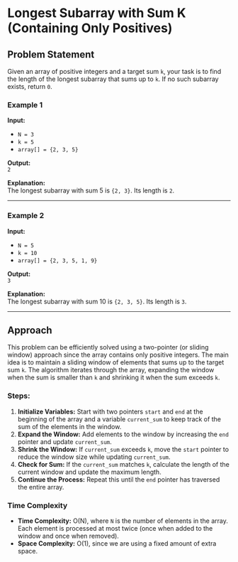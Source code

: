 # Longest Subarray with Sum K (Containing Only Positives)

## Problem Statement

Given an array of positive integers and a target sum `k`, your task is to find the length of the longest subarray that sums up to `k`. If no such subarray exists, return `0`.

### Example 1

**Input:**

- `N = 3`
- `k = 5`
- `array[] = {2, 3, 5}`

**Output:**  
`2`

**Explanation:**  
The longest subarray with sum 5 is `{2, 3}`. Its length is `2`.

---

### Example 2

**Input:**

- `N = 5`
- `k = 10`
- `array[] = {2, 3, 5, 1, 9}`

**Output:**  
`3`

**Explanation:**  
The longest subarray with sum 10 is `{2, 3, 5}`. Its length is `3`.

---

## Approach

This problem can be efficiently solved using a two-pointer (or sliding window) approach since the array contains only positive integers. The main idea is to maintain a sliding window of elements that sums up to the target sum `k`. The algorithm iterates through the array, expanding the window when the sum is smaller than `k` and shrinking it when the sum exceeds `k`. 

### Steps:
1. **Initialize Variables:** Start with two pointers `start` and `end` at the beginning of the array and a variable `current_sum` to keep track of the sum of the elements in the window.
2. **Expand the Window:** Add elements to the window by increasing the `end` pointer and update `current_sum`.
3. **Shrink the Window:** If `current_sum` exceeds `k`, move the `start` pointer to reduce the window size while updating `current_sum`.
4. **Check for Sum:** If the `current_sum` matches `k`, calculate the length of the current window and update the maximum length.
5. **Continue the Process:** Repeat this until the `end` pointer has traversed the entire array.

### Time Complexity

- **Time Complexity:** O(N), where `N` is the number of elements in the array. Each element is processed at most twice (once when added to the window and once when removed).
- **Space Complexity:** O(1), since we are using a fixed amount of extra space.